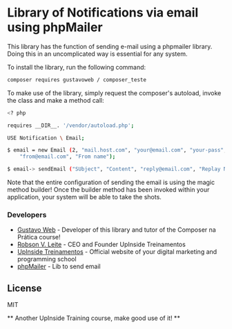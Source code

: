 # Library of Notifications via email using phpMailer

This library has the function of sending e-mail using a phpmailer library. Doing this in an uncomplicated way is essential for any system.

To install the library, run the following command:

``` sh
composer requires gustavoweb / composer_teste
```

To make use of the library, simply request the composer's autoload, invoke the class and make a method call:

``` sh
<? php

requires __DIR__. '/vendor/autoload.php';

USE Notification \ Email;

$ email = new Email (2, "mail.host.com", "your@email.com", "your-pass", "smtp secure (tls / ssl)", "port (587)",
    "from@email.com", "From name");

$ email-> sendEmail ("SUbject", "Content", "reply@email.com", "Replay Name", "address@email.com", "Address Name");
```

Note that the entire configuration of sending the email is using the magic method builder! Once the builder method has been invoked within your application, your system will be able to take the shots.

### Developers
* [Gustavo Web] - Developer of this library and tutor of the Composer na Prática course!
* [Robson V. Leite] - CEO and Founder UpInside Treinamentos
* [UpInside Treinamentos] - Official website of your digital marketing and programming school
* [phpMailer] - Lib to send email

License
----

MIT

** Another UpInside Training course, make good use of it! **

[//]: #
[Gustavo Web]: <mailto: gustavo@upinside.com.br>
[Robson V. Leite]: <mailto: robson@upinside.com.br>
[UpInside Treinamentos]: <https://www.upinside.com.br>
[phpMailer]: <https://github.com/PHPMailer/PHPMailer>
